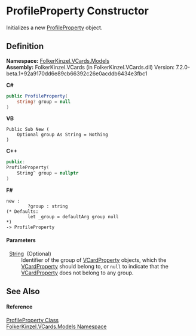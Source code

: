 # ProfileProperty Constructor


Initializes a new <a href="0bebd25e-613b-569b-2d4b-61935d0642e6.md">ProfileProperty</a> object.



## Definition
**Namespace:** <a href="10623553-9342-5b8f-9df4-6e7d1075f3df.md">FolkerKinzel.VCards.Models</a>  
**Assembly:** FolkerKinzel.VCards (in FolkerKinzel.VCards.dll) Version: 7.2.0-beta.1+92a9170dd6e89cb66392c26e0acddb6434e3fbc1

**C#**
``` C#
public ProfileProperty(
	string? group = null
)
```
**VB**
``` VB
Public Sub New ( 
	Optional group As String = Nothing
)
```
**C++**
``` C++
public:
ProfileProperty(
	String^ group = nullptr
)
```
**F#**
``` F#
new : 
        ?group : string 
(* Defaults:
        let _group = defaultArg group null
*)
-> ProfileProperty
```



#### Parameters
<dl><dt>  <a href="https://learn.microsoft.com/dotnet/api/system.string" target="_blank" rel="noopener noreferrer">String</a>  (Optional)</dt><dd>Identifier of the group of <a href="e1395eb9-792c-c4d8-ee22-97939a91c58e.md">VCardProperty</a> objects, which the <a href="e1395eb9-792c-c4d8-ee22-97939a91c58e.md">VCardProperty</a> should belong to, or <code>null</code> to indicate that the <a href="e1395eb9-792c-c4d8-ee22-97939a91c58e.md">VCardProperty</a> does not belong to any group.</dd></dl>

## See Also


#### Reference
<a href="0bebd25e-613b-569b-2d4b-61935d0642e6.md">ProfileProperty Class</a>  
<a href="10623553-9342-5b8f-9df4-6e7d1075f3df.md">FolkerKinzel.VCards.Models Namespace</a>  
